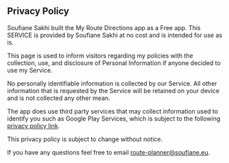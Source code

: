 ## Privacy Policy

Soufiane Sakhi built the My Route Directions app as a Free app. This SERVICE is provided by Soufiane Sakhi at no cost and is intended for use as is.

This page is used to inform visitors regarding my policies with the collection, use, and disclosure of Personal Information if anyone decided to use my Service.

No personally identifiable information is collected by our Service.
All other information that is requested by the Service will be retained on your device and is not collected any other mean.

The app does use third party services that may collect information used to identify you such as Google Play Services, which is subject to the following
[privacy policy link](https://www.google.com/policies/privacy/).

This privacy policy is subject to change without notice.

If you have any questions feel free to email route-planner@soufiane.eu.
